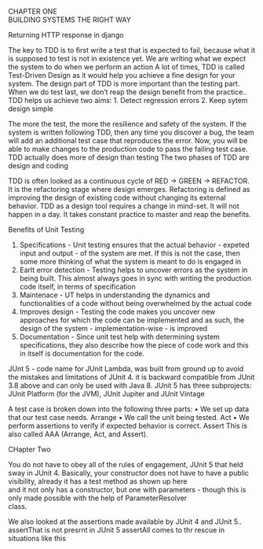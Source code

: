 CHAPTER ONE\
BUILDING SYSTEMS THE RIGHT WAY

Returning HTTP response in django


The key to TDD is to first write a test that is expected to fail, because what it is supposed to test is not in existence yet. We are writing what we expect the system to do when we perform an action
A lot of times, TDD is called Test-Driven Design as it would help you achieve a fine design for your system. The design part of TDD is more important than the testing part. When
we do test last, we don’t reap the design benefit from the practice.. TDD helps us achieve two aims: 1. Detect regression errors 2. Keep sytem design simple

The more the test, the more the resilience and safety of the system. If the system is written following TDD, then any time you discover a bug, the team will add an additional test case that reproduces the error. Now, you will be able to make changes to the production code to pass the failing test case. TDD actually does more of design than testing The two phases of TDD are design and coding

TDD is often
looked as a continuous cycle of RED -> GREEN -> REFACTOR. It is the refactoring stage
where design emerges. Refactoring is defined as improving the design of existing code
without changing its external behavior. TDD as a design tool requires a change in mind-set. It will not happen in a day.
It takes constant practice to master and reap the benefits.

Benefits of Unit Testing
1. Specifications - Unit testing ensures that the actual behavior - expeted input and output - of the system are met. If this is not the case, then some more thinking of what the system is meant to do is engaged in
2. Earlt error detection - Testing helps to uncover errors as the system in being built. This almost always goes in sync with writing the production code itself, in terms of specification
3. Maintenace - UT helps in understanding the dynamics and functionalities of a code without being overwhelmed by the actual code
4. Improves design - Testing the code makes you uncover new approaches for which the code can be implemented and as such, the design of the system - implementation-wise - is improved
5. Documentation - Since unit test help with determining system specifications, they also describe how the piece of code work and this in itself is documentation for the code.

JUnt 5 - code name for JUnit Lambda, was built from ground up to avoid the mistakes and limitations of JUnit 4. it is backward compatible from JUnit 3.8 above and can only be used with Java 8. JUnit 5 has three subprojects: JUnit Platform (for the JVM), JUnit Jupiter and JUnit Vintage

A test case is broken down into the following three parts:
• We set up data that our test case needs.					Arrange
• We call the unit being tested.						Act
• We perform assertions to verify if expected behavior is correct.		Assert
This is also called AAA (Arrange, Act, and Assert).

CHapter Two

You do not have to obey all of the rules of engagement, JUnit 5 that held sway in JUnit 4.
Basically, your constructor does not have to have a public visibility, already it has a test method as shown up here\
and it not only has a constructor, but one with parameters - though this is only made possible with the help of ParameterResolver \
class.

We also looked at the assertions made available by JUnit 4 and JUnit 5.. assertThat is not presrnt in JUnit 5
assertAll comes to thr rescue in situations like this 